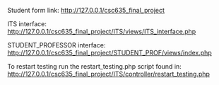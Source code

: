 Student form link: http://127.0.0.1/csc635_final_project

ITS interface: http://127.0.0.1/csc635_final_project/ITS/views/ITS_interface.php

STUDENT_PROFESSOR interface: http://127.0.0.1/csc635_final_project/STUDENT_PROF/views/index.php

To restart testing run the restart_testing.php script found in:
    http://127.0.0.1/csc635_final_project/ITS/controller/restart_testing.php
